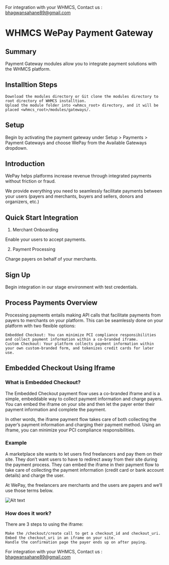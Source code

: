 For integration with your WHMCS, Contact us : bhagwansahane89@gmail.com

# WHMCS WePay Payment Gateway

## Summary

Payment Gateway modules allow you to integrate payment solutions with the WHMCS platform.

## Installtion Steps

    Download the modules directory or Git clone the modules directory to root directory of WHMCS installtion.
    Upload the module folder into <whmcs_root> directory, and it will be placed <whmcs_root>/modules/gateways/.

## Setup

Begin by activating the payment gateway under Setup > Payments > Payment Gateways and choose WePay from the Available Gateways dropdown.

## Introduction

WePay helps platforms increase revenue through integrated payments without friction or fraud.

We provide everything you need to seamlessly facilitate payments between your users (payers and merchants, buyers and sellers, donors and organizers, etc.)

## Quick Start Integration
1. Merchant Onboarding

Enable your users to accept payments.

2. Payment Processing

Charge payers on behalf of your merchants.

## Sign Up

Begin integration in our stage environment with test credentials.

## Process Payments Overview

Processing payments entails making API calls that facilitate payments from payers to merchants on your platform. This can be seamlessly done on your platform with two flexible options:

    Embedded Checkout: You can minimize PCI compliance responsibilities and collect payment information within a co-branded iframe.
    Custom Checkout: Your platform collects payment information within your own custom-branded form, and tokenizes credit cards for later use.

## Embedded Checkout Using Iframe

### What is Embedded Checkout?

The Embedded Checkout payment flow uses a co-branded iframe and is a simple, embeddable way to collect payment information and charge payers. You can embed the iframe on your site and then let the payer enter their payment information and complete the payment.

In other words, the iframe payment flow takes care of both collecting the payer’s payment information and charging their payment method. Using an iframe, you can minimize your PCI compliance responsibilities.

### Example

A marketplace site wants to let users find freelancers and pay them on their site. They don’t want users to have to redirect away from their site during the payment process. They can embed the iframe in their payment flow to take care of collecting the payment information (credit card or bank account details) and charge the user.

At WePay, the freelancers are merchants and the users are payers and we’ll use those terms below.

![Alt text](https://www.wepay.com/img/developer/StandardHorizontal600x300.png "Iframe")

### How does it work?

There are 3 steps to using the iframe:

    Make the /checkout/create call to get a checkout_id and checkout_uri.
    Embed the checkout_uri in an iframe on your site.
    Handle the confirmation page the payer ends up on after paying.


For integration with your WHMCS, Contact us : bhagwansahane89@gmail.com

